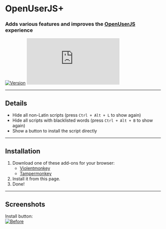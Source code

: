 # OpenUserJS+

### Adds various features and improves the [OpenUserJS](https://openuserjs.org/) experience

[![Version](https://img.shields.io/endpoint?url=https://runkit.io/ifelix18/userscript-version/branches/master/Userscripts/userscripts/meta/openuserjs-plus.meta.js&style=flat-square)](#) [![Size](https://img.shields.io/github/size/iFelix18/Userscripts/userscripts/openuserjs-plus.user.js?style=flat-square)](#)

---

## Details

* Hide all non-Latin scripts (press `Ctrl + Alt + L` to show again)
* Hide all scripts with blacklisted words (press `Ctrl + Alt + B` to show again)
* Show a button to install the script directly

---

## Installation

1. Download one of these add-ons for your browser:
    - [Violentmonkey](https://violentmonkey.github.io/)
    - [Tampermonkey](https://www.tampermonkey.net/)
2. Install it from this page.
3. Done!

---

## Screenshots

Install button:<br>[![Before](https://i.imgur.com/3LQLR3B.png "Install button")](#)
